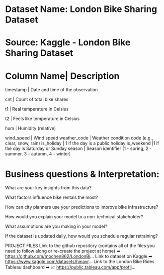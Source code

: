 # Dataset Name: London Bike Sharing Dataset
# Source: Kaggle - London Bike Sharing Dataset

# Column Name| Description
timestamp    | Date and time of the observation <br />

cnt          | Count of total bike shares <br />

t1           | Real temperature in Celsius <br />

t2           | Feels like temperature in Celsius <br />

hum          | Humidity (relative) <br />

wind_speed   | Wind speed
weather_code | Weather condition code (e.g., clear, snow, rain)
is_holiday   | 1 if the day is a public holiday
is_weekend   |1 if the day is Saturday or Sunday
season       | Season identifier (1 - spring, 2 - summer, 3 - autumn, 4 - winter)


# Business questions & Interpretation:

What are your key insights from this data?

What factors influence bike rentals the most?

How can city planners use your predictions to improve bike infrastructure?

How would you explain your model to a non-technical stakeholder?

What assumptions are you making in your model?

If the dataset is updated daily, how would you schedule regular retraining?

PROJECT FILES
Link to the github repository (contains all of the files you need to follow along or re-create the project at home) ➡︎ https://github.com/mochen862/LondonBi...
Link to dataset on Kaggle ➡︎ https://www.kaggle.com/datasets/hmavr...
Link to the London Bike Rides Tableau dashboard ➡︎ 📈 https://public.tableau.com/app/profil...
